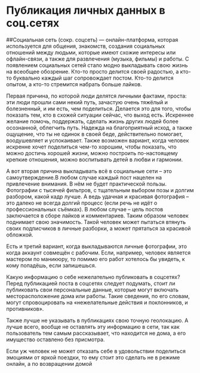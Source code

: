 # Публикация личных данных  в соц.сетях

##Социальная сеть (сокр. соцсеть) — онлайн-платформа, которая используется для общения, знакомств, создания социальных отношений между людьми, которые имеют схожие интересы или офлайн-связи, а также для развлечения (музыка, фильмы) и работы.
С появлением социальных сетей стало модно выкладывать свою жизнь на всеобщее обозрение. Кто-то просто делится своей радостью, а кто-то буквально каждый шаг сопровождает постом. Кто-то делится опытом, а кто-то стремится набрать больше лайков.



Первая причина, по которой люди делятся личными фактами, проста: эти люди прошли сами некий путь, зачастую очень тяжёлый и болезненный, и им есть, чем поделиться. Делается это для того, чтобы показать тем, кто в схожей ситуации сейчас, что выход есть. Искреннее желание помочь, поддержать, сделать жизнь других людей более осознанной, облегчить путь. Надежда на благоприятный исход, а также ощущение, что ты не одинок в своей беде, действительно помогает, воодушевляет и успокаивает. Также возможен вариант, когда человек искренне хочет поделиться чем-то хорошим, чтобы показать, что можно достичь хорошей жизни, можно построить по-настоящему крепкие отношения, можно воспитывать детей в любви и гармонии. 

А вот вторая причина выкладывать всё в социальные сети – это самоутверждение.В любом случае каждый пост нацелен на привлечение внимания. В нём не будет практической пользы. Фотографии с тысячей фильтров, с тщательным выбором позы и долгим разбором, какой кадр лучше. А ведь удачная и красивая фотография – это далеко не всегда долгий процесс (если речь не идёт о профессиональных съёмках). В любом случае – цель постов заключается в сборе лайков и комментариев. Таким образом человек поднимает свою значимость. Такой человек может пытаться втянуть своих подписчиков в личные разборки, а может прятаться за красивой обложкой. 






Есть и третий вариант, когда выкладываются личные фотографии, это когда аккаунт совмещён с рабочим. Если, например, человек является мастером по маникюру, то помимо его работ хотелось бы увидеть, к кому попадёшь, если запишешься.











Какую информацию о себе нежелательно публиковать в соцсетях?
Перед публикацией поста в соцсетях следует подумать, стоит ли публиковать свои персональные данные, которые могут включать месторасположение дома или работы. Такие сведения, по его словам, могут спровоцировать на «нежелательные действия и поклонников, и противников».
 
Также лучше не указывать в публикациях свою точную геолокацию. А лучше всего,  вообще не оставлять эту информацию в сети, так как пользователь тем самым рассказывает, что находится не дома, а его имущество оставлено без присмотра.

Если уж человек не может отказать себе в удовольствии поделиться эмоциями от яркой поездки, то ему стоит это сделать не в режиме онлайн, а по возвращении домой
